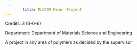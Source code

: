 ```yaml
---
        title: MLD799 Minor Project
---
```

Credits: 3 (0-0-6)

Department: Department of Materials Science and Engineering

A project in any area of polymers as decided by the supervisor